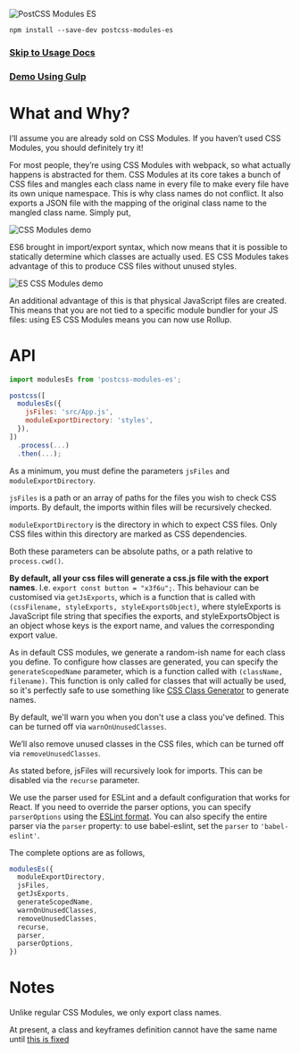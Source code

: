 ![PostCSS Modules ES](https://raw.githubusercontent.com/jacobp100/postcss-modules-es/master/assets/logo.png)

```
npm install --save-dev postcss-modules-es
```

### [Skip to Usage Docs](#user-content-api)

### [Demo Using Gulp](https://github.com/jacobp100/postcss-modules-es-demo)

# What and Why?

I’ll assume you are already sold on CSS Modules. If you haven’t used CSS Modules, you should definitely try it!

For most people, they’re using CSS Modules with webpack, so what actually happens is abstracted for them. CSS Modules at its core takes a bunch of CSS files and mangles each class name in every file to make every file have its own unique namespace. This is why class names do not conflict. It also exports a JSON file with the mapping of the original class name to the mangled class name. Simply put,

![CSS Modules demo](https://raw.githubusercontent.com/jacobp100/postcss-modules-es/master/assets/css-modules.png)

ES6 brought in import/export syntax, which now means that it is possible to statically determine which classes are actually used. ES CSS Modules takes advantage of this to produce CSS files without unused styles.

![ES CSS Modules demo](https://raw.githubusercontent.com/jacobp100/postcss-modules-es/master/assets/es-css-modules.png)

An additional advantage of this is that physical JavaScript files are created. This means that you are not tied to a specific module bundler for your JS files: using ES CSS Modules means you can now use Rollup.

# API

```js
import modulesEs from 'postcss-modules-es';

postcss([
  modulesEs({
    jsFiles: 'src/App.js',
    moduleExportDirectory: 'styles',
  }),
])
  .process(...)
  .then(...);
```

As a minimum, you must define the parameters `jsFiles` and `moduleExportDirectory`.

`jsFiles` is a path or an array of paths for the files you wish to check CSS imports. By default, the imports within files will be recursively checked.

`moduleExportDirectory` is the directory in which to expect CSS files. Only CSS files within this directory are marked as CSS dependencies.

Both these parameters can be absolute paths, or a path relative to `process.cwd()`.

**By default, all your css files will generate a css.js file with the export names**. I.e. `export const button = "x3f6u";`. This behaviour can be customised via `getJsExports`, which is a function that is called with `(cssFilename, styleExports, styleExportsObject)`, where styleExports is JavaScript file string that specifies the exports, and styleExportsObject is an object whose keys is the export name, and values the corresponding export value.

As in default CSS modules, we generate a random-ish name for each class you define. To configure how classes are generated, you can specify the `generateScopedName` parameter, which is a function called with `(className, filename)`. This function is only called for classes that will actually be used, so it's perfectly safe to use something like [CSS Class Generator](https://github.com/jacobp100/css-class-generator) to generate names.

By default, we'll warn you when you don't use a class you've defined. This can be turned off via `warnOnUnusedClasses`.

We’ll also remove unused classes in the CSS files, which can be turned off via `removeUnusedClasses`.

As stated before, jsFiles will recursively look for imports. This can be disabled via the `recurse` parameter.

We use the parser used for ESLint and a default configuration that works for React. If you need to override the parser options, you can specify `parserOptions` using the [ESLint format](http://eslint.org/docs/user-guide/configuring#specifying-parser-options). You can also specify the entire parser via the `parser` property: to use babel-eslint, set the `parser` to `'babel-eslint'`.

The complete options are as follows,

```js
modulesEs({
  moduleExportDirectory,
  jsFiles,
  getJsExports,
  generateScopedName,
  warnOnUnusedClasses,
  removeUnusedClasses,
  recurse,
  parser,
  parserOptions,
})
```

# Notes

Unlike regular CSS Modules, we only export class names.

At present, a class and keyframes definition cannot have the same name until [this is fixed](https://github.com/css-modules/postcss-modules-scope/issues/82)
